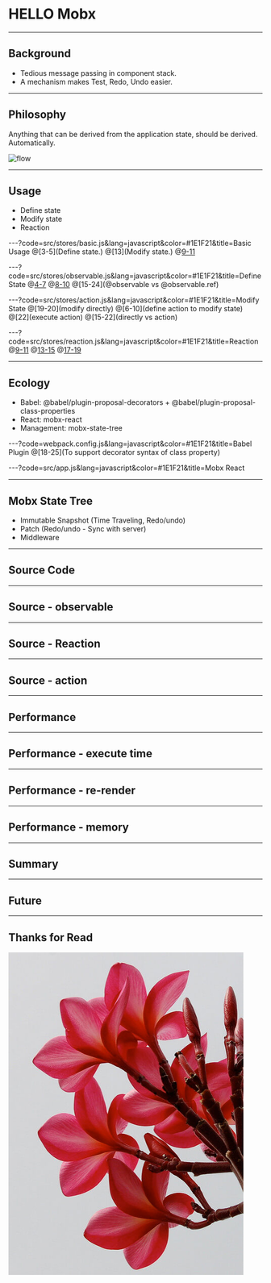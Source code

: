# HELLO Mobx

---
## Background
- Tedious message passing in component stack.
- A mechanism makes Test, Redo, Undo easier.

---
## Philosophy
Anything that can be derived from the application state, should be derived. Automatically.

![flow](https://mobx.js.org/docs/flow.png)

---
## Usage
- Define state
- Modify state
- Reaction

---?code=src/stores/basic.js&lang=javascript&color=#1E1F21&title=Basic Usage
@[3-5](Define state.)
@[13](Modify state.)
@[9-11](Reaction.)

---?code=src/stores/observable.js&lang=javascript&color=#1E1F21&title=Define State
@[4-7](@observable)
@[8-10](@obserable.ref)
@[15-24](@observable vs @observable.ref)

---?code=src/stores/action.js&lang=javascript&color=#1E1F21&title=Modify State
@[19-20](modify directly)
@[6-10](define action to modify state)
@[22](execute action)
@[15-22](directly vs action)

---?code=src/stores/reaction.js&lang=javascript&color=#1E1F21&title=Reaction
@[9-11](autorun)
@[13-15](reaction)
@[17-19](observe)

---
## Ecology
- Babel: @babel/plugin-proposal-decorators + @babel/plugin-proposal-class-properties
- React: mobx-react
- Management: mobx-state-tree

---?code=webpack.config.js&lang=javascript&color=#1E1F21&title=Babel Plugin
@[18-25](To support decorator syntax of class property)

---?code=src/app.js&lang=javascript&color=#1E1F21&title=Mobx React

---
## Mobx State Tree
- Immutable Snapshot (Time Traveling, Redo/undo)
- Patch (Redo/undo - Sync with server)
- Middleware

---
## Source Code

---
## Source - observable

---
## Source - Reaction

---
## Source - action

---
## Performance

---
## Performance - execute time

---
## Performance - re-render

---
## Performance - memory

---
## Summary

---
## Future

---
## Thanks for Read
![](pitch-assets/image/flower.jpg)
